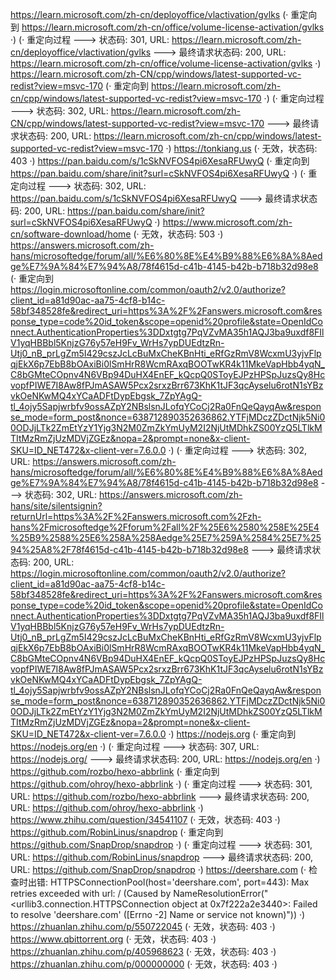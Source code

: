 https://learn.microsoft.com/zh-cn/deployoffice/vlactivation/gvlks (· 重定向到 https://learn.microsoft.com/zh-cn/office/volume-license-activation/gvlks ·)
(· 重定向过程 ---> 状态码: 301, URL: https://learn.microsoft.com/zh-cn/deployoffice/vlactivation/gvlks ---> 最终请求状态码: 200, URL: https://learn.microsoft.com/zh-cn/office/volume-license-activation/gvlks ·)
https://learn.microsoft.com/zh-CN/cpp/windows/latest-supported-vc-redist?view=msvc-170 (· 重定向到 https://learn.microsoft.com/zh-cn/cpp/windows/latest-supported-vc-redist?view=msvc-170 ·)
(· 重定向过程 ---> 状态码: 302, URL: https://learn.microsoft.com/zh-CN/cpp/windows/latest-supported-vc-redist?view=msvc-170 ---> 最终请求状态码: 200, URL: https://learn.microsoft.com/zh-cn/cpp/windows/latest-supported-vc-redist?view=msvc-170 ·)
https://tonkiang.us (· 无效，状态码: 403 ·)
https://pan.baidu.com/s/1cSkNVFOS4pi6XesaRFUwyQ (· 重定向到 https://pan.baidu.com/share/init?surl=cSkNVFOS4pi6XesaRFUwyQ ·)
(· 重定向过程 ---> 状态码: 302, URL: https://pan.baidu.com/s/1cSkNVFOS4pi6XesaRFUwyQ ---> 最终请求状态码: 200, URL: https://pan.baidu.com/share/init?surl=cSkNVFOS4pi6XesaRFUwyQ ·)
https://www.microsoft.com/zh-cn/software-download/home (· 无效，状态码: 503 ·)
https://answers.microsoft.com/zh-hans/microsoftedge/forum/all/%E6%80%8E%E4%B9%88%E6%8A%8Aedge%E7%9A%84%E7%94%A8/78f4615d-c41b-4145-b42b-b718b32d98e8 (· 重定向到 https://login.microsoftonline.com/common/oauth2/v2.0/authorize?client_id=a81d90ac-aa75-4cf8-b14c-58bf348528fe&redirect_uri=https%3A%2F%2Fanswers.microsoft.com&response_type=code%20id_token&scope=openid%20profile&state=OpenIdConnect.AuthenticationProperties%3DDxtgtg7PqVZvMA35h1AQJ3ba9uxdf8FIlV1yqHBBbl5KnjzG76y57eH9Fv_WrHs7ypDUEdtzRn-Utj0_nB_prLgZm5I429cszJcLcBuMxCheKBnHti_eRfGzRmV8WcxmU3yjvFlpqjEkX6p7EbB8bOAxiBi0lSmHrR8WcmRAxqBOOTwKR4k11MkeVapHbb4yqN_C8bGMteCOpnv4N6VBp94DuHX4EnEF_kQcpQ0SToyEJPzHPSpJuzsQy8HcvopfPIWE7I8Aw8fPJmASAW5Pcx2srxzBrr673KhK1tJF3qcAyselu6rotN1sYBzvkOeNKwMQ4xYCaADFtDypEbgsk_7ZpYAgQ-tl_4ojy5Sapjwrbfv9ossAZpY2NBslsnJLofqYCoCj2Ra0FnQeQayqAw&response_mode=form_post&nonce=638712890352636862.YTFjMDczZDctNjk5Ni00ODJjLTk2ZmEtYzY1Yjg3N2M0ZmZkYmUyM2I2NjUtMDhkZS00YzQ5LTlkMTItMzRmZjUzMDVjZGEz&nopa=2&prompt=none&x-client-SKU=ID_NET472&x-client-ver=7.6.0.0 ·)
(· 重定向过程 ---> 状态码: 302, URL: https://answers.microsoft.com/zh-hans/microsoftedge/forum/all/%E6%80%8E%E4%B9%88%E6%8A%8Aedge%E7%9A%84%E7%94%A8/78f4615d-c41b-4145-b42b-b718b32d98e8 ---> 状态码: 302, URL: https://answers.microsoft.com/zh-hans/site/silentsignin?returnUrl=https%3A%2F%2Fanswers.microsoft.com%2Fzh-hans%2Fmicrosoftedge%2Fforum%2Fall%2F%25E6%2580%258E%25E4%25B9%2588%25E6%258A%258Aedge%25E7%259A%2584%25E7%2594%25A8%2F78f4615d-c41b-4145-b42b-b718b32d98e8 ---> 最终请求状态码: 200, URL: https://login.microsoftonline.com/common/oauth2/v2.0/authorize?client_id=a81d90ac-aa75-4cf8-b14c-58bf348528fe&redirect_uri=https%3A%2F%2Fanswers.microsoft.com&response_type=code%20id_token&scope=openid%20profile&state=OpenIdConnect.AuthenticationProperties%3DDxtgtg7PqVZvMA35h1AQJ3ba9uxdf8FIlV1yqHBBbl5KnjzG76y57eH9Fv_WrHs7ypDUEdtzRn-Utj0_nB_prLgZm5I429cszJcLcBuMxCheKBnHti_eRfGzRmV8WcxmU3yjvFlpqjEkX6p7EbB8bOAxiBi0lSmHrR8WcmRAxqBOOTwKR4k11MkeVapHbb4yqN_C8bGMteCOpnv4N6VBp94DuHX4EnEF_kQcpQ0SToyEJPzHPSpJuzsQy8HcvopfPIWE7I8Aw8fPJmASAW5Pcx2srxzBrr673KhK1tJF3qcAyselu6rotN1sYBzvkOeNKwMQ4xYCaADFtDypEbgsk_7ZpYAgQ-tl_4ojy5Sapjwrbfv9ossAZpY2NBslsnJLofqYCoCj2Ra0FnQeQayqAw&response_mode=form_post&nonce=638712890352636862.YTFjMDczZDctNjk5Ni00ODJjLTk2ZmEtYzY1Yjg3N2M0ZmZkYmUyM2I2NjUtMDhkZS00YzQ5LTlkMTItMzRmZjUzMDVjZGEz&nopa=2&prompt=none&x-client-SKU=ID_NET472&x-client-ver=7.6.0.0 ·)
https://nodejs.org (· 重定向到 https://nodejs.org/en ·)
(· 重定向过程 ---> 状态码: 307, URL: https://nodejs.org/ ---> 最终请求状态码: 200, URL: https://nodejs.org/en ·)
https://github.com/rozbo/hexo-abbrlink (· 重定向到 https://github.com/ohroy/hexo-abbrlink ·)
(· 重定向过程 ---> 状态码: 301, URL: https://github.com/rozbo/hexo-abbrlink ---> 最终请求状态码: 200, URL: https://github.com/ohroy/hexo-abbrlink ·)
https://www.zhihu.com/question/34541107 (· 无效，状态码: 403 ·)
https://github.com/RobinLinus/snapdrop (· 重定向到 https://github.com/SnapDrop/snapdrop ·)
(· 重定向过程 ---> 状态码: 301, URL: https://github.com/RobinLinus/snapdrop ---> 最终请求状态码: 200, URL: https://github.com/SnapDrop/snapdrop ·)
https://deershare.com (· 检查时出错: HTTPSConnectionPool(host='deershare.com', port=443): Max retries exceeded with url: / (Caused by NameResolutionError("<urllib3.connection.HTTPSConnection object at 0x7f222a2e3440>: Failed to resolve 'deershare.com' ([Errno -2] Name or service not known)")) ·)
https://zhuanlan.zhihu.com/p/550722045 (· 无效，状态码: 403 ·)
https://www.qbittorrent.org (· 无效，状态码: 403 ·)
https://zhuanlan.zhihu.com/p/405968623 (· 无效，状态码: 403 ·)
https://zhuanlan.zhihu.com/p/000000000 (· 无效，状态码: 403 ·)
